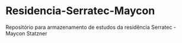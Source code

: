 # Residencia-Serratec-Maycon
Repositório para armazenamento de estudos da residência Serratec - Maycon Statzner
